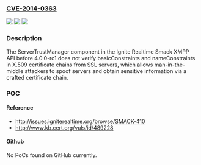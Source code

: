 ### [CVE-2014-0363](https://cve.mitre.org/cgi-bin/cvename.cgi?name=CVE-2014-0363)
![](https://img.shields.io/static/v1?label=Product&message=n%2Fa&color=blue)
![](https://img.shields.io/static/v1?label=Version&message=n%2Fa&color=blue)
![](https://img.shields.io/static/v1?label=Vulnerability&message=n%2Fa&color=brighgreen)

### Description

The ServerTrustManager component in the Ignite Realtime Smack XMPP API before 4.0.0-rc1 does not verify basicConstraints and nameConstraints in X.509 certificate chains from SSL servers, which allows man-in-the-middle attackers to spoof servers and obtain sensitive information via a crafted certificate chain.

### POC

#### Reference
- http://issues.igniterealtime.org/browse/SMACK-410
- http://www.kb.cert.org/vuls/id/489228

#### Github
No PoCs found on GitHub currently.

